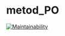 # metod_PO
[![Maintainability](https://api.codeclimate.com/v1/badges/4e66969010ff36b64d7d/maintainability)](https://codeclimate.com/github/Katrrriin/metod_PO/maintainability)

